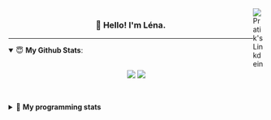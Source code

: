 <!--
<a href="https://twitter.com" target="_blank" rel="nofollow">
 <img align="right" alt="Pratik's Twitter" width="22px" src="https://cdn.jsdelivr.net/npm/simple-icons@v3/icons/twitter.svg" />
</a> 

-->
<a href="https://www.linkedin.com/in/lenagiacalone/" target="_blank" rel="nofollow">
 <img align="right" alt="Pratik's Linkdein" width="22px" src="https://cdn.jsdelivr.net/npm/simple-icons@v3/icons/linkedin.svg" />
</a>



<h3 align="center">👋 Hello! I'm Léna.</h3>

---

<!--
**lgiacalo/lgiacalo** is a ✨ _special_ ✨ repository because its `README.md` (this file) appears on your GitHub profile.

Here are some ideas to get you started:

- 🔭 I’m currently working on ...
- 🌱 I’m currently learning ...
- 👯 I’m looking to collaborate on ...
- 🤔 I’m looking for help with ...
- 💬 Ask me about ...
- 📫 How to reach me: ...
- 😄 Pronouns: ...
- ⚡ Fun fact: ...
-->

<details open>
 <summary> 😇 <b>My Github Stats</b>: </summary>
<br>
<p align = "center">
  <img src = "https://github-readme-stats.vercel.app/api?username=lgiacalo&show_icons=true&theme=nord" width="420">
  <img src = "https://github-readme-stats.vercel.app/api/top-langs/?username=lgiacalo&layout=compact&theme=nord">
</p>
 
<br>
<p align = "center">
  <imp src = "https://github-readme-stats.vercel.app/api/wakatime?username=lgiacalo&theme=nord">
</p>

</details>

<details>
 <summary>🤖 <b>My programming stats</b></summary>
 <br>
 
<!--START_SECTION:waka-->
![Lines of code](https://img.shields.io/badge/From%20Hello%20World%20I%27ve%20Written-956669%20lines%20of%20code-blue)

**🐱 My Github Data** 

> 🏆 677 Contributions in the Year 2021
 > 
> 📦 297.0 kB Used in Github's Storage 
 > 
> 🚫 Not Opted to Hire
 > 
> 📜 44 Public Repositories 
 > 
> 🔑 33 Private Repositories  
 > 
**I'm an Early 🐤** 

```text
🌞 Morning    235 commits    ████░░░░░░░░░░░░░░░░░░░░░   16.75% 
🌆 Daytime    561 commits    ██████████░░░░░░░░░░░░░░░   39.99% 
🌃 Evening    505 commits    █████████░░░░░░░░░░░░░░░░   35.99% 
🌙 Night      102 commits    █░░░░░░░░░░░░░░░░░░░░░░░░   7.27%

```
📅 **I'm Most Productive on Thursday** 

```text
Monday       219 commits    ████░░░░░░░░░░░░░░░░░░░░░   15.61% 
Tuesday      146 commits    ██░░░░░░░░░░░░░░░░░░░░░░░   10.41% 
Wednesday    262 commits    ████░░░░░░░░░░░░░░░░░░░░░   18.67% 
Thursday     305 commits    █████░░░░░░░░░░░░░░░░░░░░   21.74% 
Friday       218 commits    ████░░░░░░░░░░░░░░░░░░░░░   15.54% 
Saturday     87 commits     █░░░░░░░░░░░░░░░░░░░░░░░░   6.2% 
Sunday       166 commits    ███░░░░░░░░░░░░░░░░░░░░░░   11.83%

```


📊 **This Week I Spent My Time On** 

```text
⌚︎ Time Zone: Europe/Paris

💬 Programming Languages: 
JavaScript               42 hrs 44 mins      █████████████████████░░░░   86.94% 
JSON                     3 hrs 8 mins        █░░░░░░░░░░░░░░░░░░░░░░░░   6.38% 
Markdown                 1 hr 49 mins        █░░░░░░░░░░░░░░░░░░░░░░░░   3.7% 
Other                    1 hr 24 mins        ░░░░░░░░░░░░░░░░░░░░░░░░░   2.88% 
XML                      1 min               ░░░░░░░░░░░░░░░░░░░░░░░░░   0.04%

🔥 Editors: 
VS Code                  49 hrs 9 mins       █████████████████████████   100.0%

🐱‍💻 Projects: 
augmentation_capital     27 hrs 11 mins      █████████████░░░░░░░░░░░░   55.3% 
pappers-engine           18 hrs 38 mins      █████████░░░░░░░░░░░░░░░░   37.91% 
works                    1 hr 49 mins        █░░░░░░░░░░░░░░░░░░░░░░░░   3.71% 
so59977566               1 hr 23 mins        ░░░░░░░░░░░░░░░░░░░░░░░░░   2.82% 
pappers-importers        3 mins              ░░░░░░░░░░░░░░░░░░░░░░░░░   0.13%

💻 Operating System: 
Mac                      49 hrs 9 mins       █████████████████████████   100.0%

```

**I Mostly Code in C** 

```text
C                        26 repos            ████████░░░░░░░░░░░░░░░░░   32.91% 
JavaScript               14 repos            ████░░░░░░░░░░░░░░░░░░░░░   17.72% 
HTML                     8 repos             ██░░░░░░░░░░░░░░░░░░░░░░░   10.13% 
Shell                    8 repos             ██░░░░░░░░░░░░░░░░░░░░░░░   10.13% 
C++                      4 repos             █░░░░░░░░░░░░░░░░░░░░░░░░   5.06%

```


**Timeline**

![Chart not found](https://raw.githubusercontent.com/lgiacalo/lgiacalo/main/charts/bar_graph.png) 


 Last Updated on 10/06/2021
<!--END_SECTION:waka-->

</details>
